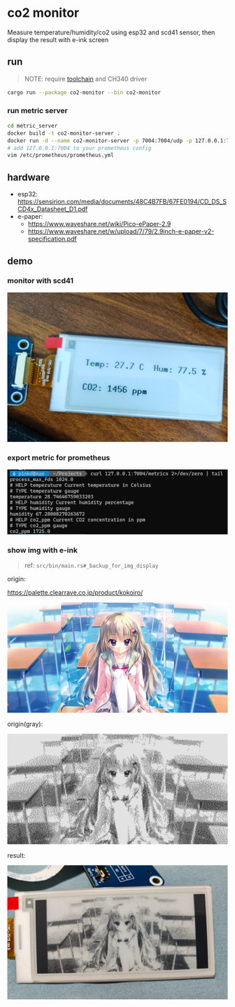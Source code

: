 # co2 monitor

Measure temperature/humidity/co2 using esp32 and scd41 sensor, then display the result with e-ink screen

## run

> NOTE: require [toolchain](https://docs.espressif.com/projects/rust/book/getting-started/toolchain.html) and CH340 driver

```bash
cargo run --package co2-monitor --bin co2-monitor
```

### run metric server

```bash
cd metric_server
docker build -t co2-monitor-server .
docker run -d --name co2-monitor-server -p 7004:7004/udp -p 127.0.0.1:7004:7004/tcp co2-monitor-server:latest
# add 127.0.0.1:7004 to your prometheus config
vim /etc/prometheus/prometheus.yml
```

## hardware

- esp32: https://sensirion.com/media/documents/48C4B7FB/67FE0194/CD_DS_SCD4x_Datasheet_D1.pdf
- e-paper: 
  - https://www.waveshare.net/wiki/Pico-ePaper-2.9
  - https://www.waveshare.net/w/upload/7/79/2.9inch-e-paper-v2-specification.pdf

## demo

### monitor with scd41

<img src="assets/co2-result.jpg" width="512">

### export metric for prometheus

<img src="assets/metric-server.jpg" width="512">

### show img with e-ink

> ref: `src/bin/main.rs#_backup_for_img_display`

origin: 

https://palette.clearrave.co.jp/product/kokoiro/

<img src="assets/kujo-origin.jpg" width="512">

origin(gray):

<img src="assets/kujo.bmp" width="512">

result:

<img src="assets/kujo-result.jpg" width="512">
